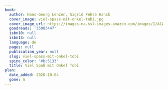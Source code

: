 ```yaml
---
book:
  author: Hans-Georg Lenzen, Sigrid Fehse Hanck
  cover_image: viel-spass-mit-onkel-tobi.jpg
  cover_image_url: https://images-na.ssl-images-amazon.com/images/I/A1WdZ3q3EjL.jpg
  goodreads: '35083447'
  isbn10: null
  isbn13: null
  language: de
  pages: null
  publication_year: null
  slug: viel-spass-mit-onkel-tobi
  spine_color: '#bc5133'
  title: Viel Spaß mit Onkel Tobi
plan:
  date_added: 2020-10-04
  gone: π
---
```

